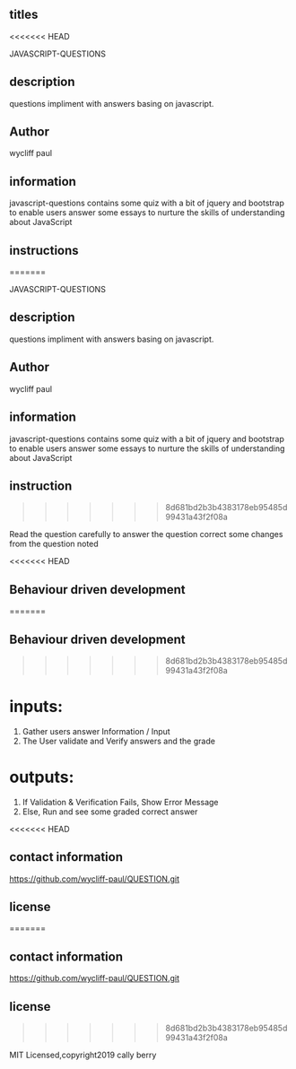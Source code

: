## titles
<<<<<<< HEAD

JAVASCRIPT-QUESTIONS

## description

questions impliment with answers basing on javascript.

## Author

wycliff paul

## information

javascript-questions contains some quiz with a bit of jquery and bootstrap to enable users answer some essays to nurture the skills of understanding about JavaScript

## instructions
=======


JAVASCRIPT-QUESTIONS




## description



questions impliment with answers basing on javascript.



## Author


wycliff paul





## information



javascript-questions contains some quiz with a bit of jquery and bootstrap to enable users answer some essays to nurture the skills of understanding about JavaScript






## instruction


>>>>>>> 8d681bd2b3b4383178eb95485d99431a43f2f08a

Read the question carefully to answer the question
correct some changes from the question noted

<<<<<<< HEAD
## Behaviour driven development
=======




## Behaviour driven development



>>>>>>> 8d681bd2b3b4383178eb95485d99431a43f2f08a

# inputs:

1. Gather users answer Information / Input
2. The User validate and Verify answers and the grade



# outputs:

1. If Validation & Verification Fails, Show Error Message
2. Else, Run and see some graded correct answer

<<<<<<< HEAD
##  contact information

https://github.com/wycliff-paul/QUESTION.git

## license
=======





## contact information



https://github.com/wycliff-paul/QUESTION.git




## license



>>>>>>> 8d681bd2b3b4383178eb95485d99431a43f2f08a

MIT Licensed,copyright2019 cally berry
